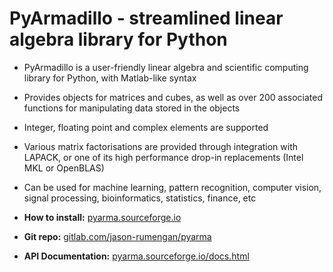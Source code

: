 # PyArmadillo - streamlined linear algebra library for Python

* PyArmadillo is a user-friendly linear algebra and scientific computing library for Python, with Matlab-like syntax

* Provides objects for matrices and cubes, as well as over 200 associated functions for manipulating data stored in the objects

* Integer, floating point and complex elements are supported

* Various matrix factorisations are provided through integration with LAPACK, or one of its high performance drop-in replacements (Intel MKL or OpenBLAS)

* Can be used for machine learning, pattern recognition, computer vision, signal processing, bioinformatics, statistics, finance, etc

* **How to install:** [pyarma.sourceforge.io](https://pyarma.sourceforge.io)

* **Git repo:**  [gitlab.com/jason-rumengan/pyarma](https://gitlab.com/jason-rumengan/pyarma)  

* **API Documentation:** [pyarma.sourceforge.io/docs.html](https://pyarma.sourceforge.io/docs.html)


